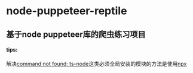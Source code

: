 # node-puppeteer-reptile
## 基于node puppeteer库的爬虫练习项目

#### tips:
解决[command not found: ts-node](https://stackoverflow.com/questions/44764004/ts-node-is-not-recognized-as-an-internal-or-external-command-operable-program)这类必须全局安装的模块的方法是使用[npx](https://www.ruanyifeng.com/blog/2019/02/npx.html)

